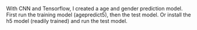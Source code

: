 With CNN and Tensorflow, I created a age and gender prediction model. First run the training model (agepredict5), then the test model. Or install the h5 model (readily trained) and run the test model.
